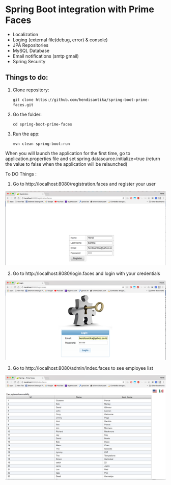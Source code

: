 # Spring Boot integration with Prime Faces
- Localization
- Loging (external file(debug, error) & console)
- JPA Repositories
- MySQL Database
- Email notifications (smtp gmail)
- Spring Security

## Things to do:
1. Clone repository:
    ```
    git clone https://github.com/hendisantika/spring-boot-prime-faces.git
    ```
2. Go the folder:
    ```
    cd spring-boot-prime-faces
    ```
3. Run the app:
    ```
    mvn clean spring-boot:run
    ```

When you will launch the application for the first time, go to application.properties file and set spring.datasource.initialize=true (return the value to false when the application will be relaunched)

To DO Things :
1. Go to http://localhost:8080/registration.faces and register your user

![Registration Page](images/registration.png "Registration Page")



2. Go to http://localhost:8080/login.faces and login with your credentials

![Login Page](images/login.png "Login Page")


3. Go to http://localhost:8080/admin/index.faces to see employee list

![Employees Page](images/employees.png "Employees Page")
